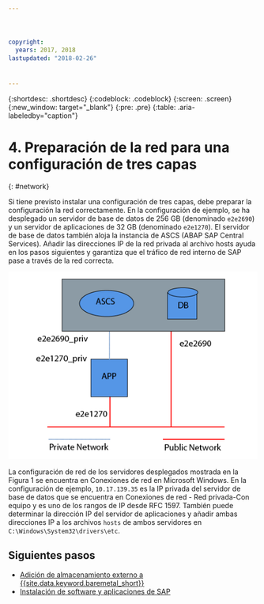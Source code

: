 ```yaml
---



copyright:
  years: 2017, 2018
lastupdated: "2018-02-26"


---
```


{:shortdesc: .shortdesc}
{:codeblock: .codeblock}
{:screen: .screen}
{:new_window: target="_blank"}
{:pre: .pre}
{:table: .aria-labeledby="caption"}

# 4. Preparación de la red para una configuración de tres capas
{: #network}

Si tiene previsto instalar una configuración de tres capas, debe preparar la configuración la red correctamente. En la configuración de ejemplo, se ha desplegado un servidor de base de datos de 256 GB (denominado `e2e2690`) y un servidor de aplicaciones de 32 GB (denominado `e2e1270`). El servidor de base de datos también aloja la instancia de ASCS (ABAP SAP Central Services). Añadir las direcciones IP de la red privada al archivo hosts ayuda en los pasos siguientes y garantiza que el tráfico de red interno de SAP pase a través de la red correcta.

![Figura 1. Ejemplo de configuración de tres capas](/images/network-01.png "Ejemplo de configuración de tres capas")

La configuración de red de los servidores desplegados mostrada en la Figura 1 se encuentra en Conexiones de red en Microsoft Windows. En la configuración de ejemplo, `10.17.139.35` es la IP privada del servidor de base de datos que se encuentra en Conexiones de red - Red privada-Con equipo y es uno de los rangos de IP desde RFC 1597. También puede determinar la dirección IP del servidor de aplicaciones y añadir ambas direcciones IP a los archivos `hosts` de ambos servidores en `C:\Windows\System32\drivers\etc`.

## Siguientes pasos

  * [Adición de almacenamiento externo a {{site.data.keyword.baremetal_short}}](/docs/infrastructure/sap-netweaver-ms-qrg/ms-provisioning-external-storage-to-your-server.html)
  * [Instalación de software y aplicaciones de SAP](/docs/infrastructure/sap-netweaver-ms-qrg/ms-installing-your-SAP-landscape.html)

